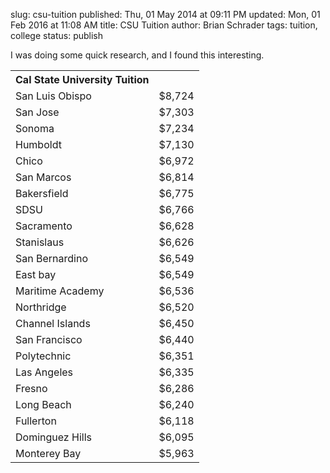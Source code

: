 slug: csu-tuition
published: Thu, 01 May 2014 at 09:11 PM
updated: Mon, 01 Feb 2016 at 11:08 AM
title: CSU Tuition 
author: Brian Schrader
tags: tuition, college
status: publish

I was doing some quick research, and I found this interesting.
<center>
<table>
<th>Cal State University Tuition</th>

<tr><td>San Luis Obispo</td><td>$8,724</td>
<tr><td>San Jose</td><td>$7,303</td></tr>
<tr><td>Sonoma</td><td>$7,234</td></tr>
<tr><td>Humboldt</td><td>$7,130</td></tr>
<tr><td>Chico</td><td>$6,972</td></tr>
<tr><td>San Marcos</td><td>$6,814</td></tr>
<tr><td>Bakersfield</td><td>$6,775</td></tr>
<tr><td>SDSU</td><td>$6,766</td></tr>
<tr><td>Sacramento</td><td>$6,628</td></tr>
<tr><td>Stanislaus</td><td>$6,626</td></tr>
<tr><td>San Bernardino</td><td>$6,549</td></tr>
<tr><td>East bay</td><td>$6,549</td></tr>
<tr><td>Maritime Academy</td><td>$6,536</td></tr>
<tr><td>Northridge</td><td>$6,520</td></tr>
<tr><td>Channel Islands</td><td>$6,450</td></tr>
<tr><td>San Francisco</td><td>$6,440</td></tr>
<tr><td>Polytechnic</td><td>$6,351</td></tr>
<tr><td>Las Angeles</td><td>$6,335</td></tr>
<tr><td>Fresno</td><td>$6,286</td></tr>
<tr><td>Long Beach</td><td>$6,240</td></tr>
<tr><td>Fullerton</td><td>$6,118</td></tr>
<tr><td>Dominguez Hills</td><td>$6,095</td></tr>
<tr><td>Monterey Bay</td><td>$5,963</td></tr>
</table>
</center>
